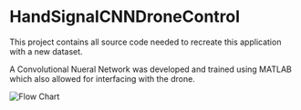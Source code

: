 # HandSignalCNNDroneControl

This project contains all source code needed to recreate this application with a new dataset.

A Convolutional Nueral Network was developed and trained using MATLAB which also allowed for interfacing with the drone.



![Flow Chart](https://user-images.githubusercontent.com/83368831/116750683-d2ceec00-a9d0-11eb-9621-51e15faf318d.png)
